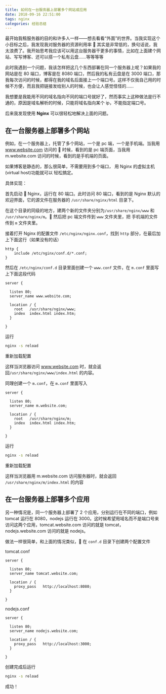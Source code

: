 ```yaml
---
title: 如何在一台服务器上部署多个网站或应用
date: 2018-09-16 22:51:00
tags: nginx
categories: 经验总结
---
```


最开始我租服务器的目的和许多人一样——想去看看“外面”的世界。当我实现这个小目标之后，我发现我对服务器的资源利用率  其实是非常低的，换句话说，我太浪费了。我开始思考我应该可以用这台服务器干更多的事情，比如在上面建个网站、写写博客、还可以搭一个私有云盘……等等等等

此时我遇到一个问题，我该怎样把这几个东西部署在同一个服务器上呢？如果我的网站是在 80 端口，博客是在 8080 端口，然后我的私有云盘是在 3000 端口，那我每次访问的时候，都得在我的域名后面接上一个端口号。这样不仅我自己用的时候不方便，而且我把链接发给别人的时候，也会让人感觉怪怪的……

我想要是我能用不同的域名指向不同的端口号就好了，然而事实上这种做法是行不通的，原因是域名解析的时候，只能将域名指向某个 ip，不能指定端口号。

后来我发现使用 **Nginx** 可以很轻松地解决上面的问题。

<!-- more -->

## 在一台服务器上部署多个网站

例如，在一个服务器上，托管了多个网站，一个是 pc 端，一个是手机端。当我用 www.website.com 访问的  时候，看到的是 pc 端页面，当我用 m.website.com 访问的时候，看到的是手机端的页面。

如果博客是静态的，那么很简单，不需要用到多个端口， 用 Nginx 的虚拟主机(virtual host)功能就可以 轻松搞定。

具体实现：

首先启动  Nginx，运行在 80 端口。此时访问 80 端口，看到的是 Nginx 默认的欢迎界面，它的源文件在服务器的 `/usr/share/nginx/html` 目录下。

在这个目录的同级的地方，建两个新的文件夹分别为`/usr/share/nginx/www` 和 `/usr/share/nginx/m`。 然后把 pc 端文件传到 `www` 文件夹里，把 手机端的文件传到 `m` 文件夹里。

接着打开 Nginx 的配置文件 `/etc/nginx/nginx.conf`，找到 `http` 部分，在最后加上下面这行（如果没有的话）

```nginx
http {
    include /etc/nginx/conf.d/*.conf;
}
```

然后在 `/etc/nginx/conf.d` 目录里面创建一个 `www.conf` 文件，在 `m.conf` 里面写上下面这段代码

```nginx
server {

  listen 80;
  server_name www.website.com;

  location / {
    root   /usr/share/nginx/www;
    index  index.html index.htm;
  }

}
```

运行

```bash
nginx -s reload
```

重新加载配置

这样当浏览器访问 www.website.com 时，就会返回`/usr/share/nginx/www/index.html` 的内容。

同理创建一个 `m.conf`，在 `m.conf` 里面写入

```nginx
server {

  listen 80;
  server_name m.website.com;

  location / {
    root   /usr/share/nginx/m;
    index  index.html index.htm;
  }

}
```

运行

```bash
nginx -s reload
```

重新加载配置

这样当浏览器用 m.website.com 访问服务器时，就会返回 `/usr/share/nginx/m/index.html` 的内容

## 在一台服务器上部署多个应用

另一种情况是，同一个服务器上部署了 2 个应用，分别运行在不同的端口，例如 tomcat 运行在 8080，nodejs 运行在 3000。这时候希望用域名而不是端口号来访问这两个应用，tomcat.website.com 访问的就是 tomcat，nodejs.website.com 访问的就是 nodejs。

做法一样很简单，和上面的情况类似， 在 `conf.d` 目录下创建两个配置文件

tomcat.conf

```nginx
server {

  listen 80;
  server_name tomcat.website.com;

  location / {
    proxy_pass   http://localhost:8080;
  }

}
```

nodejs.conf

```nginx
server {

  listen 80;
  server_name nodejs.website.com;

  location / {
    proxy_pass   http://localhost:3000;
  }

}
```

创建完成后运行

```bash
nginx -s reload
```

成功！
